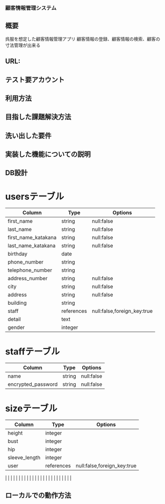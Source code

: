 ### 顧客情報管理システム

## 概要
呉服を想定した顧客情報管理アプリ
顧客情報の登録、顧客情報の検索、顧客の寸法管理が出来る

## URL:

## テスト要アカウント

## 利用方法

## 目指した課題解決方法

## 洗い出した要件

## 実装した機能についての説明

## DB設計
# usersテーブル
|Column              |Type      |Options                    |
|--------------------|----------|---------------------------|
|first_name          |string    |null:false                 |
|last_name           |string    |null:false                 |
|first_name_katakana |string    |null:false                 |
|last_name_katakana  |string    |null:false                 |
|birthday            |date      |                           |
|phone_number        |string    |                           |
|telephone_number    |string    |                           |
|address_number      |string    |null:false                 |
|city                |string    |null:false                 |
|address             |string    |null:false                 |
|building            |string    |                           |
|staff               |references|null:false,foreign_key:true|
|detail              |text      |                           |
|gender              |integer   |                           |

# staffテーブル
|Column            |Type      |Options                 |
|------------------|----------|------------------------|
|name              |string    |null:false              |
|encrypted_password|string    |null:false              |

# sizeテーブル
|Column         |Type      |Options                    |
|---------------|----------|---------------------------|
|height         |integer   |                           |
|bust           |integer   |                           |
|hip            |integer   |                           |
|sleeve_length  |integer   |                           |
|user           |references|null:false,foreign_key:true|
|
|
|
|
|
|
|
|
|
|
|
|
|
|
|
|
|
|
|
|
|
|
|
|
|

## ローカルでの動作方法